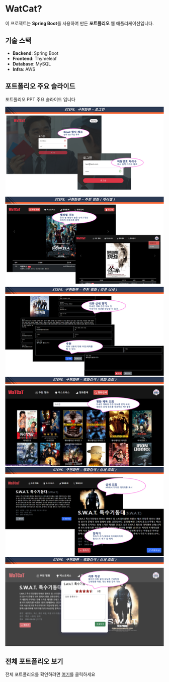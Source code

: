 # WatCat?

이 프로젝트는 **Spring Boot**를 사용하여 만든 **포트폴리오** 웹 애플리케이션입니다.

## 기술 스택

- **Backend**: Spring Boot
- **Frontend**: Thymeleaf
- **Database**: MySQL
- **Infra**: AWS

## 포트폴리오 주요 슬라이드

포트폴리오 PPT 주요 슬라이드 입니다

![Slide 1](https://github.com/jw-lab/WatCat/blob/master/slides/slide33.PNG)
![Slide 2](https://github.com/jw-lab/WatCat/blob/master/slides/slide36.PNG)
![Slide 3](https://github.com/jw-lab/WatCat/blob/master/slides/slide39.PNG)
![Slide 4](https://github.com/jw-lab/WatCat/blob/master/slides/slide43.PNG)
![Slide 5](https://github.com/jw-lab/WatCat/blob/master/slides/slide44.PNG)
![Slide 6](https://github.com/jw-lab/WatCat/blob/master/slides/slide45.PNG)

## 전체 포트폴리오 보기
전체 포트폴리오를 확인하려면 [여기](https://github.com/jw-lab/WatCat/blob/master/WatCat.pdf)를 클릭하세요

